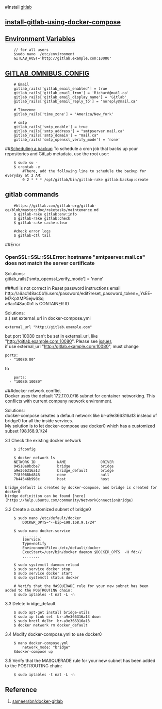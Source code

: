 
#Install [gitlab](http://doc.gitlab.com/omnibus/docker/README.html)

## [install-gitlab-using-docker-compose](http://doc.gitlab.com/omnibus/docker/#install-gitlab-using-docker-compose)

## [Environment Variables](http://doc.gitlab.com/ce/administration/environment_variables.html)

		// for all users
		$sudo nano  /etc/environment 
		GITLAB_HOST='http://gitlab.example.com:10080'

## [GITLAB_OMNIBUS_CONFIG](https://gitlab.com/gitlab-org/omnibus-gitlab/blob/master/files/gitlab-config-template/gitlab.rb.template)

		# Email 
        gitlab_rails['gitlab_email_enabled'] = true
        gitlab_rails['gitlab_email_from'] = 'Richard@mail.ca'
        gitlab_rails['gitlab_email_display_name'] = 'Gitlab'
        gitlab_rails['gitlab_email_reply_to'] = 'noreply@mail.ca'
        
		# Timezone
        gitlab_rails['time_zone'] = 'America/New_York'        
        
		# smtp
        gitlab_rails['smtp_enable'] = true        
        gitlab_rails['smtp_address'] = "smtpserver.mail.ca"
        gitlab_rails['smtp_domain'] = "mail.ca" 	  
        gitlab_rails['smtp_openssl_verify_mode'] = 'none' 
		

##[Scheduling a backup](https://gitlab.com/gitlab-org/omnibus-gitlab/blob/629def0a7a26e7c2326566f0758d4a27857b52a3/README.md#backups)
 To schedule a cron job that backs up your repositories and GitLab metadata, use the root user:

		$ sudo su -
		$ crontab -e
			#There, add the following line to schedule the backup for everyday at 2 AM:
			0 2 * * * /opt/gitlab/bin/gitlab-rake gitlab:backup:create

## gitlab commands
		
		#https://gitlab.com/gitlab-org/gitlab-ce/blob/master/doc/raketasks/maintenance.md
		$ gitlab-rake gitlab:env:info
		$ gitlab-rake gitlab:check
		$ gitlab-rake cache:clear
 
		#check error logs
		$ gitlab-ctl tail
		
##Error
### OpenSSL::SSL::SSLError: hostname "smtpserver.mail.ca" does not match the server certificate  
Solutions:  
gitlab_rails['smtp_openssl_verify_mode'] = 'none'   

###url is not correct in Reset password instructions email  
http://a6ac148ac0b1/users/password/edit?reset_password_token=_YsEE-M7KpXMP5ejw6Sq    
a6ac148ac0b1 is CONTAINER ID   

Solutions:  
a.) set external_url in docker-compose.yml

	external_url "http://gitlab.example.com"
	
but port 10080 can't be set in external_url, like "http://gitlab.example.com:10080". Please see [issues](https://gitlab.com/gitlab-org/gitlab-ce/issues/1551)  
if use external_url "http://gitlab.example.com:10080", must change

    ports:
      - "10080:80"
	  
to	  

	    ports:
      - "10080:10080"
	  
###docker network conflict  
Docker uses the default 172.17.0.0/16 subnet for container networking. This conflicts with current company network environment.  

Solutions:  
docker-compose creates a default network like br-a9e366316a13 instead of bridge0 for all the inside services.  
My solution is to let docker-compose use docker0 which has a customized subset 198.168.9.1/24

3.1 Check the existing docker network

		$ ifconfig
		
		$ docker network ls
		NETWORK ID          NAME                DRIVER
		94518e8bcbe7        bridge              bridge
		a9e366316a13        bridge_default      bridge
		7f8f068bd848        none                null
		7b44546b998c        host                host
		
	bridge_default is created by docker-compose, and bridge is created for docker0
	birdge definition can be found [here](https://help.ubuntu.com/community/NetworkConnectionBridge)
	
3.2 Create a customized subnet of bridge0

		$ sudo nano /etc/default/docker
			DOCKER_OPTS="--bip=198.168.9.1/24"
		
		$ sudo nano docker.service
			.......
			[Service]
			Type=notify
			EnvironmentFile=-/etc/default/docker
			ExecStart=/usr/bin/docker daemon $DOCKER_OPTS  -H fd://
			........
		
		$ sudo systemctl daemon-reload
		$ sudo service docker stop
		$ sudo service docker start
		$ sudo systemctl status docker		
		
		# Verify that the MASQUERADE rule for your new subnet has been added to the POSTROUTING chain:
		$ sudo iptables -t nat -L -n
		
3.3 Delete bridge_default

		$ sudo apt-get install bridge-utils
		$ sudo ip link set  br-a9e366316a13 down
		$ sudo brctl delbr  br-a9e366316a13
		$ docker network rm docker_default
	
3.4 Modify docker-compose.yml to use docker0
	
		$ nano docker-compose.yml
			network_mode: "bridge" 
		$docker-compose up	
	
3.5 Verify that the MASQUERADE rule for your new subnet has been added to the POSTROUTING chain:

		$ sudo iptables -t nat -L -n
	
## Reference
1. [sameersbn/docker-gitlab](https://github.com/sameersbn/docker-gitlab#available-configuration-parameters)	
	